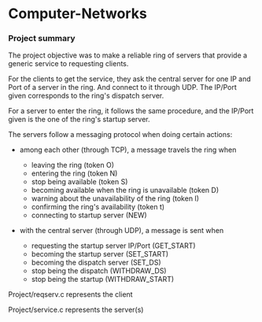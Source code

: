 # Computer-Networks
### Project summary

The project objective was to make a reliable ring of servers that provide a generic service to requesting clients.

For the clients to get the service, they ask the central server for one IP and Port of a server in the ring. And connect to it through UDP. The IP/Port given corresponds to the ring's dispatch server.

For a server to enter the ring, it follows the same procedure, and the IP/Port given is the one of the ring's startup server.

The servers follow a messaging protocol when doing certain actions:

- among each other (through TCP), a message travels the ring when
  - leaving the ring (token O)
  - entering the ring (token N)
  - stop being available (token S)
  - becoming available when the ring is unavailable (token D)
  - warning about the unavailability of the ring (token I)
  - confirming the ring's availability (token t)
  - connecting to startup server (NEW)

- with the central server (through UDP), a message is sent when
  - requesting the startup server IP/Port (GET_START)
  - becoming the startup server (SET_START)
  - becoming the dispatch server (SET_DS)
  - stop being the dispatch (WITHDRAW_DS)
  - stop being the startup (WITHDRAW_START)
  

Project/reqserv.c represents the client

Project/service.c represents the server(s)



